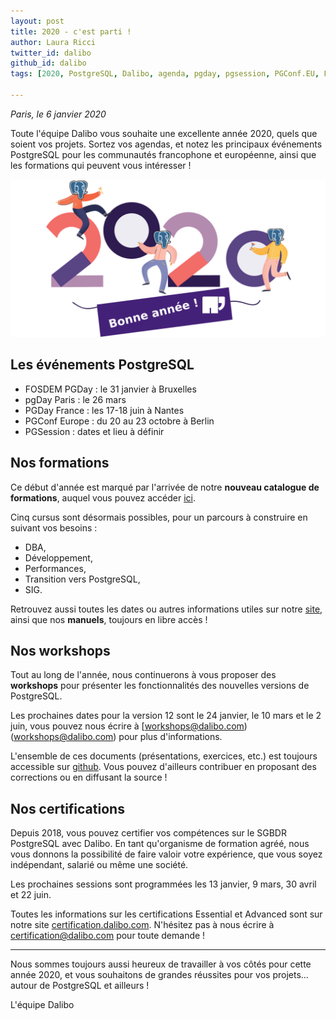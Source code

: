 ```yaml
---
layout: post
title: 2020 - c'est parti !
author: Laura Ricci
twitter_id: dalibo
github_id: dalibo
tags: [2020, PostgreSQL, Dalibo, agenda, pgday, pgsession, PGConf.EU, FOSDEM, workshops]

---
```

*Paris, le 6 janvier 2020* 

Toute l'équipe Dalibo vous souhaite une excellente année 2020, quels que soient vos projets.
Sortez vos agendas, et notez les principaux événements PostgreSQL pour les communautés francophone et européenne, ainsi que
les formations qui peuvent vous intéresser !

<!--MORE-->

![voeux_2020](https://raw.githubusercontent.com/dalibo/blog/gh-pages/img/voeux_2020.png)


## Les événements PostgreSQL

  * FOSDEM PGDay : le 31 janvier à Bruxelles
  * pgDay Paris : le 26 mars 
  * PGDay France : les 17-18 juin à Nantes
  * PGConf Europe : du 20 au 23 octobre à Berlin
  * PGSession : dates et lieu à définir
 

## Nos formations

Ce début d'année est marqué par l'arrivée de notre **nouveau catalogue de formations**, auquel vous pouvez accéder [ici](https://dali.bo/catalogue-formations).

Cinq cursus sont désormais possibles, pour un parcours à construire en suivant vos besoins : 
  * DBA,
  * Développement,
  * Performances,
  * Transition vers PostgreSQL,
  * SIG.
  
Retrouvez aussi toutes les dates ou autres informations utiles sur notre [site](https://dali.bo/formations), ainsi que nos **manuels**, toujours en libre accès !


## Nos workshops

Tout au long de l'année, nous continuerons à vous proposer des **workshops** pour présenter les fonctionnalités des nouvelles
versions de PostgreSQL.

Les prochaines dates pour la version 12 sont le 24 janvier, le 10 mars et le 2 juin, vous pouvez nous écrire à [workshops@dalibo.com)(workshops@dalibo.com) pour plus d'informations.

L'ensemble de ces documents (présentations, exercices, etc.) est toujours accessible sur [github](https://dali.bo/workshops_github). Vous pouvez d'ailleurs contribuer en proposant
des corrections ou en diffusant la source !


## Nos certifications

Depuis 2018, vous pouvez certifier vos compétences sur le SGBDR PostgreSQL avec Dalibo. En tant qu'organisme de formation agréé, 
nous vous donnons la possibilité de faire valoir votre expérience, que vous soyez indépendant, salarié ou même une société.

Les prochaines sessions sont programmées les 13 janvier, 9 mars, 30 avril et 22 juin.

Toutes les informations sur les certifications Essential et Advanced sont sur notre site [certification.dalibo.com](https://dali.bo/site_certification).
N'hésitez pas à nous écrire à [certification@dalibo.com](certification@dalibo.com) pour toute demande !

----------------

Nous sommes toujours aussi heureux de travailler à vos côtés pour cette année 2020, et vous souhaitons de grandes réussites pour vos projets... autour de PostgreSQL et ailleurs !

L'équipe Dalibo

